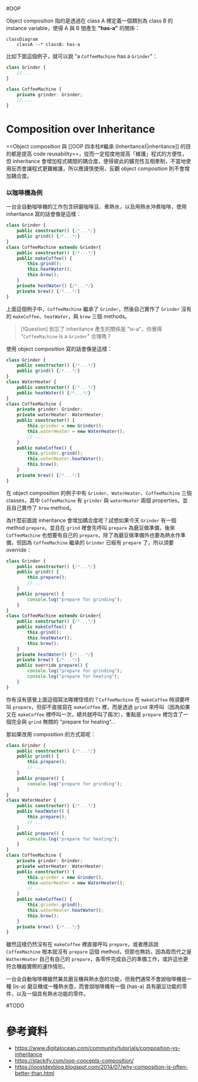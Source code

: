 #OOP

Object composition 指的是透過在 class A 裡定義一個類別為 class B 的 instance variable，使得 A 與 B 間產生 **"has-a"** 的關係：

```mermaid
classDiagram
    classA --* classB: has-a
```

比如下面這個例子，就可以說 "a `CoffeeMachine` has a `Grinder`"：

```TypeScript
class Grinder {
    // ...
}

class CoffeeMachine {
    private grinder: Grinder;
    // ...
}
```

# Composition over Inheritance

==Object composition 與 [[OOP 四本柱#繼承 (Inheritance)|inheritance]] 的目的都是提高 code reusability==，從而一定程度地提高「維護」程式的方便性，但 inheritance 會增加程式碼間的耦合度，使得彼此的擴充性互相牽制，不當地使用反而會讓程式更難維護，所以應謹慎使用，反觀 object composition 則不會增加耦合度。

### 以咖啡機為例

一台全自動咖啡機的工作包含研磨咖啡豆、煮熱水，以及用熱水沖煮咖啡，使用 inheritance 寫的話會像是這樣：

```TypeScript
class Grinder {
    public constructor() {/*...*/}
    public grind() {/*...*/}
}
class CoffeeMachine extends Grinder{
    public constructor() {/*...*/}
    public makeCoffee() {
        this.grind();
        this.heatWater();
        this.brew();
    }
    private heatWater() {/*...*/}
    private brew() {/*...*/}
}
```

上面這個例子中，`CoffeeMachine` 繼承了 `Grinder`，然後自己實作了 `Grinder` 沒有的 `makeCoffee`、`heatWater`，與 `brew` 三個 methods。

>[!Question]
>別忘了 inheritance 產生的關係是 "is-a"，你覺得 "`CoffeeMachine` is a `Grinder`" 合理嗎？

使用 object composition 寫的話會像是這樣：

```TypeScript
class Grinder {
    public constructor() {/*...*/}
    public grind() {/*...*/}
}
class WaterHeater {
    public constructor() {/*...*/}
    public heatWater() {/*...*/}
}
class CoffeeMachine {
    private grinder: Grinder;
    private waterHeater: WaterHeater;
    public constructor() {
        this.grinder = new Grinder();
        this.waterHeater = new WaterHeater();
        // ...
    }
    public makeCoffee() {
        this.grinder.grind();
        this.waterHeater.heatWater();
        this.brew();
    }
    private brew() {/*...*/}
}
```

在 object composition 的例子中有 `Grinder`、`WaterHeater`、`CoffeeMachine` 三個 classes，其中 `CoffeeMachine` 有 `grinder` 與 `waterHeater` 兩個 properties，並且自己實作了 `brew` method。

為什麼前面說 inheritance 會增加耦合度呢？試想如果今天 `Grinder` 有一個 method `prepare`，並且在 `grind` 裡會先呼叫 `prepare` 為磨豆做準備，後來 `CoffeeMachine` 也想要有自己的 `prepare`，除了為磨豆做準備外也要為熱水作準備，但因為 `CoffeeMachine` 繼承的 `Grinder` 已經有 `prepare` 了，所以須要 override：

```TypeScript
class Grinder {
    public constructor() {/*...*/}
    public grind() {
        this.prepare();
        // ...
    }
    public prepare() {
        console.log("prepare for grinding");
    }
}
class CoffeeMachine extends Grinder{
    public constructor() {/*...*/}
    public makeCoffee() {
        this.grind();
        this.heatWater();
        this.brew();
    }
    private heatWater() {/*...*/}
    private brew() {/*...*/}
    public override prepare() {
        console.log("prepare for grinding");
        console.log("prepare for heating");
    }
}
```

你有沒有感覺上面這個寫法哪裡怪怪的？`CoffeeMachine` 在 `makeCoffee` 時須要呼叫 `prepare`，但卻不直接寫在 `makeCoffee` 裡，而是透過 `grind` 來呼叫（因為如果又在 `makeCoffee` 裡呼叫一次，總共就呼叫了兩次），重點是 `prepare` 裡包含了一個完全與 `grind` 無關的 "prepare for heating"…

那如果改用 composition 的方式寫呢：

```TypeScript
class Grinder {
    public constructor() {/*...*/}
    public grind() {
        this.prepare();
        // ...
    }
    public prepare() {
        console.log("prepare for grinding");
    }
}
class WaterHeater {
    public constructor() {/*...*/}
    public heatWater() {
        this.prepare();
        // ...
    }
    public prepare() {
        console.log("prepare for heating");
    }
}
class CoffeeMachine {
    private grinder: Grinder;
    private waterHeater: WaterHeater;
    public constructor() {
        this.grinder = new Grinder();
        this.waterHeater = new WaterHeater();
        // ...
    }
    public makeCoffee() {
        this.grinder.grind();
        this.waterHeater.heatWater();
        this.brew();
    }
    private brew() {/*...*/}
}
```

雖然這樣仍然沒有在 `makeCoffee` 裡直接呼叫 `prepare`，或者應該說 `CoffeeMachine` 根本就沒有 `prepare` 這個 method，但那也無妨，因為取而代之是 `WatherHeater` 自己有自己的 `prepare`，各零件完成自己的準備工作，或許這也更符合機器實際的運作情形。

一台全自動咖啡機雖然兼具磨豆機與熱水壺的功能，但我們通常不會說咖啡機是一種 (is-a) 磨豆機或一種熱水壺，而會說咖啡機有一個 (has-a) 具有磨豆功能的零件，以及一個具有熱水功能的零件。

#TODO 

# 參考資料

- <https://www.digitalocean.com/community/tutorials/composition-vs-inheritance>
- <https://stackify.com/oop-concepts-composition/>
- <https://joostdevblog.blogspot.com/2014/07/why-composition-is-often-better-than.html>
